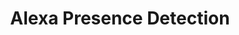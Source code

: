 ---
layout: portfolio
type: project
title: Alexa Presence Detection
description: When an Echo device knows you're nearby even when you're not talking to it, it can feel magical but also a little weird. It's also really helpful to know if you're near a device when trying to do something sensitive, like banking or shopping. I led the design of how Alexa and Echo devices know when you're near a device and use it as an authentication signal.
keys:
  project: AmazonPresenceDetection
  company: amazon
preview:
    title: Alexa Presence Detection
    description: When an Echo device knows you're nearby even when you're not talking to it, it can feel magical but also a little weird. It's also really helpful to know if you're near a device when trying to do something sensitive, like banking or shopping. I led the design of how Alexa and Echo devices know when you're near a device and use it as an authentication signal.
---